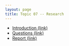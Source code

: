 ```yaml
---
layout: page
title: Topic 07 -- Research
---
```


* [Introduction (link)](/math180fall2023/modules/research/introduction)
* [Questions (link)](/math180fall2023/modules/research/questions)
* [Report (link)](/math180fall2023/modules/research/report)


